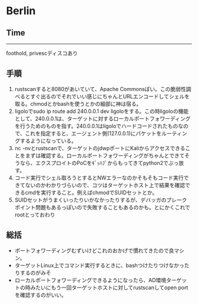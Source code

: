 # Berlin

## Time
***
foothold, privescディスコあり

## 手順
1. rustscanすると8080があいていて、Apache Commonsぽい。この脆弱性調べるとすぐ出るのでそれでいい感じにちゃんとURLエンコードしてシェルを取る。chmodとかbashを使うとかの細部に神は宿る。
2. ligoloでsudo ip route add 240.0.0.1 dev ligoloをする。この時ligoloの機能として、240.0.0.1は、ターゲットに対するローカルポートフォワーディングを行うためのものを指す。240.0.0.1はligoloでハードコードされたものなので、これを指定すると、エージェント側(127.0.0.1)にパケットをルーティングするようになっている。
3. nc -nvとrustscanで、ターゲットのjdwpポートにKaliからアクセスできることをまずは確認する。ローカルポートフォワーディングがちゃんとできてそうなら、エクスプロイトのPoCをｷﾞｯﾊﾌﾞからもってきてpython2でぶっ放す。
4. コード実行でシェル取ろうとするとNWエラーなのかそもそもコード実行できてないのかわかりづらいので、コツはターゲットホスト上で結果を確認できるcmdを実行すること。例えばchmodでSUIDセットとか。
5. SUIDセットがうまくいったりいかなかったりするが、デバッガのブレークポイント問題もあるっぽいので失敗することもあるのかも。とにかくこれでrootとっておわり

## 総括
- ポートフォワーディングむずいけどこれのおかげで慣れてきたので良マシン。
- ターゲットLinux上でコマンド実行するときに、bashつけたりつけなかったりするのがみそ
- ローカルポートフォワーディングできるようになったら、AD環境ターゲットの時みたいにもう一回ターゲットホストに対してrustscanしてopen portを確認するのがいい。